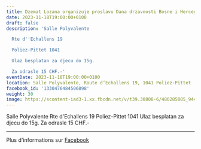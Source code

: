 ```yaml
---
title: Dzemat Lozana organizuje proslavu Dana drzavnosti Bosne i Hercegovine
date: 2023-11-18T19:00:00+0100
draft: false
description: 'Salle Polyvalente

  Rte d''Echallens 19

  Poliez-Pittet 1041

  Ulaz besplatan za djecu do 15g.

  Za odrasle 15 CHF.-'
eventDate: 2023-11-18T19:00:00+0100
location: Salle Polyvalente, Route d’Echallens 19, 1041 Poliez-Pittet
facebook_id: '1330476484506898'
weight: 30
image: https://scontent-iad3-1.xx.fbcdn.net/v/t39.30808-6/480285085_944333661160567_3277375841641556820_n.jpg?_nc_cat=107&ccb=1-7&_nc_sid=9e60e4&_nc_ohc=syVhBatwjb8Q7kNvwGYXXQJ&_nc_oc=AdmHLHqhFzRv_H8lMQ2eA_ZAWroJX2eDEAlrP9MPoYxzItCjJC24QhMsQ0cRLbYx65U&_nc_zt=23&_nc_ht=scontent-iad3-1.xx&edm=ABTKTjYEAAAA&_nc_gid=syox-scp-aEzdXpUSjl9rA&_nc_tpa=Q5bMBQGoQ7iv0MBKHzLcEvK_RdqEm5yoUKWEicxpNNSdaOABbrFqqSVTvw9B7M4V3we9VMcDvYtBCYnCSA&oh=00_Afe8o8JGdo2AAIfew6C9tZwfNqSq-pBSKfGIaxXKtBgSdQ&oe=6900A89F
---
```


Salle Polyvalente
Rte d'Echallens 19
Poliez-Pittet 1041
Ulaz besplatan za djecu do 15g.
Za odrasle 15 CHF.-

---

Plus d'informations sur [Facebook](https://facebook.com/events/1330476484506898)